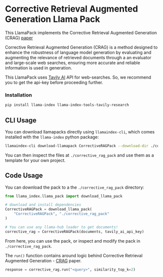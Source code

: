 # Corrective Retrieval Augmented Generation Llama Pack

This LlamaPack implements the Corrective Retrieval Augmented Generation (CRAG) [paper](https://arxiv.org/pdf/2401.15884.pdf)

Corrective Retrieval Augmented Generation (CRAG) is a method designed to enhance the robustness of language model generation by evaluating and augmenting the relevance of retrieved documents through a an evaluator and large-scale web searches, ensuring more accurate and reliable information is used in generation.

This LlamaPack uses [Tavily AI](https://app.tavily.com/home) API for web-searches. So, we recommend you to get the api-key before proceeding further.

### Installation

```bash
pip install llama-index llama-index-tools-tavily-research
```

## CLI Usage

You can download llamapacks directly using `llamaindex-cli`, which comes installed with the `llama-index` python package:

```bash
llamaindex-cli download-llamapack CorrectiveRAGPack --download-dir ./corrective_rag_pack
```

You can then inspect the files at `./corrective_rag_pack` and use them as a template for your own project.

## Code Usage

You can download the pack to a the `./corrective_rag_pack` directory:

```python
from llama_index.llama_pack import download_llama_pack

# download and install dependencies
CorrectiveRAGPack = download_llama_pack(
    "CorrectiveRAGPack", "./corrective_rag_pack"
)

# You can use any llama-hub loader to get documents!
corrective_rag = CorrectiveRAGPack(documents, tavily_ai_api_key)
```

From here, you can use the pack, or inspect and modify the pack in `./corrective_rag_pack`.

The `run()` function contains around logic behind Corrective Retrieval Augmented Generation - [CRAG](https://arxiv.org/pdf/2401.15884.pdf) paper.

```python
response = corrective_rag.run("<query>", similarity_top_k=2)
```
